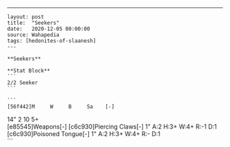 ---
    layout: post
    title:  "Seekers"
    date:   2020-12-05 00:00:00
    source: Wahapedia
    tags: [hedonites-of-slaanesh]
    ---
    
    **Seekers**
    
    **Stat Block**
    ```
    2/2 Seeker
    ```
    
    ```
    [56f442]M     W     B     Sa    [-]
14"   2     10    5+    
[e85545]Weapons[-]
[c6c930]Piercing Claws[-]
1"     A:2    H:3+   W:4+   R:-1   D:1   
[c6c930]Poisoned Tongue[-]
1"     A:2    H:3+   W:4+   R:-    D:1   
    ```
    
    
    